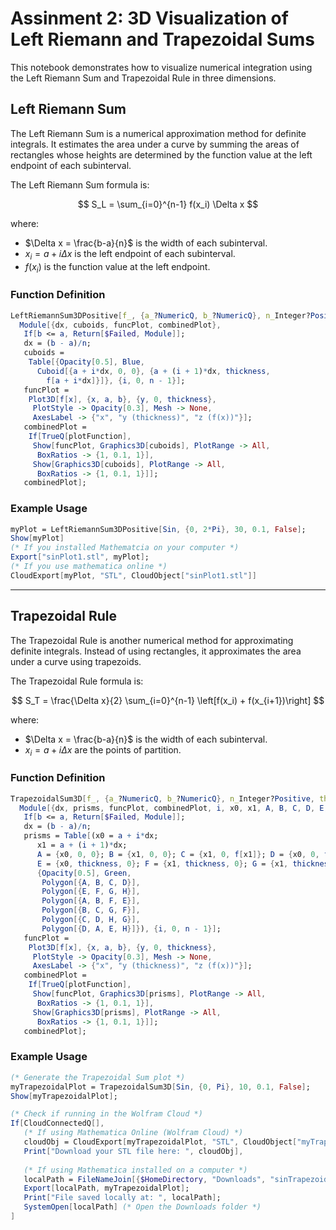 # Assinment 2: 3D Visualization of Left Riemann and Trapezoidal Sums

This notebook demonstrates how to visualize numerical integration using the Left Riemann Sum and Trapezoidal Rule in three dimensions.

## Left Riemann Sum

The Left Riemann Sum is a numerical approximation method for definite integrals. It estimates the area under a curve by summing the areas of rectangles whose heights are determined by the function value at the left endpoint of each subinterval.

The Left Riemann Sum formula is:

$$  
S_L = \sum_{i=0}^{n-1} f(x_i) \Delta x
$$

where:
- $\Delta x = \frac{b-a}{n}$ is the width of each subinterval.
- $x_i = a + i \Delta x$ is the left endpoint of each subinterval.
- $f(x_i)$ is the function value at the left endpoint.

### Function Definition

```mathematica
LeftRiemannSum3DPositive[f_, {a_?NumericQ, b_?NumericQ}, n_Integer?Positive, thickness_?Positive, plotFunction_ : True] := 
  Module[{dx, cuboids, funcPlot, combinedPlot},
   If[b <= a, Return[$Failed, Module]];
   dx = (b - a)/n;
   cuboids = 
    Table[{Opacity[0.5], Blue, 
      Cuboid[{a + i*dx, 0, 0}, {a + (i + 1)*dx, thickness, 
        f[a + i*dx]}]}, {i, 0, n - 1}];
   funcPlot = 
    Plot3D[f[x], {x, a, b}, {y, 0, thickness}, 
     PlotStyle -> Opacity[0.3], Mesh -> None, 
     AxesLabel -> {"x", "y (thickness)", "z (f(x))"}];
   combinedPlot = 
    If[TrueQ[plotFunction], 
     Show[funcPlot, Graphics3D[cuboids], PlotRange -> All, 
      BoxRatios -> {1, 0.1, 1}], 
     Show[Graphics3D[cuboids], PlotRange -> All, 
      BoxRatios -> {1, 0.1, 1}]];
   combinedPlot];
```

### Example Usage

```mathematica
myPlot = LeftRiemannSum3DPositive[Sin, {0, 2*Pi}, 30, 0.1, False];
Show[myPlot]
(* If you installed Mathematcia on your computer *)
Export["sinPlot1.stl", myPlot];
(* If you use mathematica online *)
CloudExport[myPlot, "STL", CloudObject["sinPlot1.stl"]]
```

---

## Trapezoidal Rule

The Trapezoidal Rule is another numerical method for approximating definite integrals. Instead of using rectangles, it approximates the area under a curve using trapezoids.

The Trapezoidal Rule formula is:

$$
S_T = \frac{\Delta x}{2} \sum_{i=0}^{n-1} \left[f(x_i) + f(x_{i+1})\right]
$$

where:
- $\Delta x = \frac{b-a}{n}$ is the width of each subinterval.
- $x_i = a + i \Delta x$ are the points of partition.

### Function Definition

```mathematica
TrapezoidalSum3D[f_, {a_?NumericQ, b_?NumericQ}, n_Integer?Positive, thickness_?Positive, plotFunction_ : True] := 
  Module[{dx, prisms, funcPlot, combinedPlot, i, x0, x1, A, B, C, D, E, F, G, H},
   If[b <= a, Return[$Failed, Module]];
   dx = (b - a)/n;
   prisms = Table[(x0 = a + i*dx;
      x1 = a + (i + 1)*dx;
      A = {x0, 0, 0}; B = {x1, 0, 0}; C = {x1, 0, f[x1]}; D = {x0, 0, f[x0]};
      E = {x0, thickness, 0}; F = {x1, thickness, 0}; G = {x1, thickness, f[x1]}; H = {x0, thickness, f[x0]};
      {Opacity[0.5], Green,
       Polygon[{A, B, C, D}],
       Polygon[{E, F, G, H}],
       Polygon[{A, B, F, E}],
       Polygon[{B, C, G, F}],
       Polygon[{C, D, H, G}],
       Polygon[{D, A, E, H}]}), {i, 0, n - 1}];
   funcPlot = 
    Plot3D[f[x], {x, a, b}, {y, 0, thickness}, 
     PlotStyle -> Opacity[0.3], Mesh -> None, 
     AxesLabel -> {"x", "y (thickness)", "z (f(x))"}];
   combinedPlot = 
    If[TrueQ[plotFunction], 
     Show[funcPlot, Graphics3D[prisms], PlotRange -> All, 
      BoxRatios -> {1, 0.1, 1}], 
     Show[Graphics3D[prisms], PlotRange -> All, 
      BoxRatios -> {1, 0.1, 1}]];
   combinedPlot];
```

### Example Usage

```mathematica
(* Generate the Trapezoidal Sum plot *)
myTrapezoidalPlot = TrapezoidalSum3D[Sin, {0, Pi}, 10, 0.1, False];
Show[myTrapezoidalPlot];

(* Check if running in the Wolfram Cloud *)
If[CloudConnectedQ[],
   (* If using Mathematica Online (Wolfram Cloud) *)
   cloudObj = CloudExport[myTrapezoidalPlot, "STL", CloudObject["myTrapezoidalPlot.stl"]];
   Print["Download your STL file here: ", cloudObj],
   
   (* If using Mathematica installed on a computer *)
   localPath = FileNameJoin[{$HomeDirectory, "Downloads", "sinTrapezoidalPlot.stl"}];
   Export[localPath, myTrapezoidalPlot];
   Print["File saved locally at: ", localPath];
   SystemOpen[localPath] (* Open the Downloads folder *)
]

```

